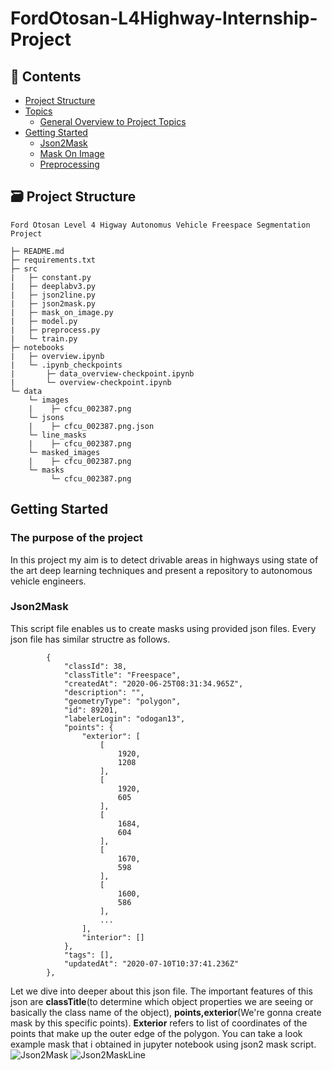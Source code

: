 # FordOtosan-L4Highway-Internship-Project
## 🚩 Contents
- [Project Structure](#-project-structure)
- [Topics](#-pages)
  * [General Overview to Project Topics](https://sway.office.com/GWVpEgbbvFCstcKv?ref=Link)
- [Getting Started](#Getting-Started)
  *  [Json2Mask](#Json2Mask)
  *  [Mask On Image](#-mask-on-image)
  *  [Preprocessing](#-preprocessing)

 
## 🗃 Project Structure
```
Ford Otosan Level 4 Higway Autonomus Vehicle Freespace Segmentation Project

├─ README.md
├─ requirements.txt
├─ src
|   ├─ constant.py
|   ├─ deeplabv3.py
|   ├─ json2line.py
|   ├─ json2mask.py
|   ├─ mask_on_image.py
|   ├─ model.py
|   ├─ preprocess.py
|   └─ train.py
├─ notebooks
|   ├─ overview.ipynb
|   └─ .ipynb_checkpoints
|       ├─ data_overview-checkpoint.ipynb
|       └─ overview-checkpoint.ipynb
└─ data
    └─ images
    |    ├─ cfcu_002387.png
    └─ jsons
    |    ├─ cfcu_002387.png.json
    └─ line_masks
    |    ├─ cfcu_002387.png
    └─ masked_images
    |    ├─ cfcu_002387.png
    └─ masks
         └─ cfcu_002387.png
```

## Getting Started
### The purpose of the project
In this project my aim is to detect drivable areas in highways using state of the art deep learning techniques and present a repository to autonomous vehicle engineers.

### Json2Mask
This script file enables us to create masks using provided json files. Every json file has similar structre as follows.
```
        {
            "classId": 38,
            "classTitle": "Freespace",
            "createdAt": "2020-06-25T08:31:34.965Z",
            "description": "",
            "geometryType": "polygon",
            "id": 89201,
            "labelerLogin": "odogan13",
            "points": {
                "exterior": [
                    [
                        1920,
                        1208
                    ],
                    [
                        1920,
                        605
                    ],
                    [
                        1684,
                        604
                    ],
                    [
                        1670,
                        598
                    ],
                    [
                        1600,
                        586
                    ],
                    ...
                ],
                "interior": []
            },
            "tags": [],
            "updatedAt": "2020-07-10T10:37:41.236Z"
        },
```
Let we dive into deeper about this json file. The important features of this json are <b>classTitle</b>(to determine which object properties we are seeing or basically the class name of the object), <b>points,exterior</b>(We're gonna create mask by this specific points). <b>Exterior</b> refers to list of coordinates of the points that make up the outer edge of the polygon. You can take a look example mask that i obtained in jupyter notebook using json2 mask script.![Json2Mask](https://github.com/BeytullahYayla/FordOtosan-L4Highway-Internship-Project/assets/78471151/664a03e3-254c-49f9-acb9-5cda517f6340)
![Json2MaskLine](https://github.com/BeytullahYayla/FordOtosan-L4Highway-Internship-Project/assets/78471151/e40e3008-0bd5-4b39-9404-4fcde68e24ba)

